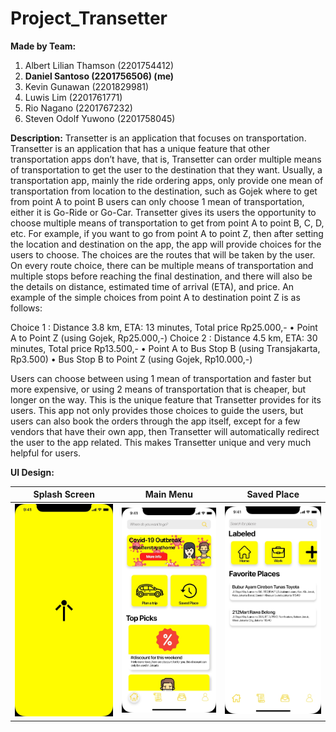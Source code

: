 # Project_Transetter

**Made by Team:**
1. Albert Lilian Thamson (2201754412)
2. **Daniel Santoso (2201756506) (me)**
3. Kevin Gunawan (2201829981)
4. Luwis Lim (2201761771)
5. Rio Nagano (2201767232)
6. Steven Odolf Yuwono (2201758045)

**Description:**
Transetter is an application that focuses on transportation. Transetter is an application that has a unique feature that other transportation apps don’t have, that is, Transetter can order multiple means of transportation to get the user to the destination that they want. Usually, a transportation app, mainly the ride ordering apps, only provide one mean of transportation from location to the destination, such as Gojek where to get from point A to point B users can only choose 1 mean of transportation, either it is Go-Ride or Go-Car. Transetter gives its users the opportunity to choose multiple means of transportation to get from point A to point B, C, D, etc. For example, if you want to go from point A to point Z, then after setting the location and destination on the app, the app will provide choices for the users to choose. The choices are the routes that will be taken by the user. On every route choice, there can be multiple means of transportation and multiple stops before reaching the final destination, and there will also be the details on distance, estimated time of arrival (ETA), and price. An example of the simple choices from point A to destination point Z is as follows:

Choice 1 : Distance 3.8 km, ETA: 13 minutes, Total price Rp25.000,-
•	Point A to Point Z (using Gojek, Rp25.000,-)
Choice 2 : Distance 4.5 km, ETA: 30 minutes, Total price Rp13.500,-
•	Point A to Bus Stop B (using Transjakarta, Rp3.500)
•	Bus Stop B to Point Z (using Gojek, Rp10.000,-)

Users can choose between using 1 mean of transportation and faster but more expensive, or using 2 means of transportation that is cheaper, but longer on the way. This is the unique feature that Transetter provides for its users. This app not only provides those choices to guide the users, but users can also book the orders through the app itself, except for a few vendors that have their own app, then Transetter will automatically redirect the user to the app related. This makes Transetter unique and very much helpful for users.

**UI Design:**

| Splash Screen | Main Menu | Saved Place |
| ----------- | ----------- | ----------- |
| ![](/ui_prototype/splash_screen.jpg) | ![](/ui_prototype/main_menu.jpg) | ![](/ui_prototype/saved_place.jpg) |
